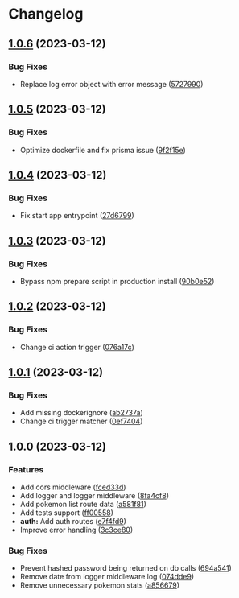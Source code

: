 # Changelog

## [1.0.6](https://github.com/worgho2/fpbr-api/compare/v1.0.5...v1.0.6) (2023-03-12)


### Bug Fixes

* Replace log error object with error message ([5727990](https://github.com/worgho2/fpbr-api/commit/57279901325661a8c7b9586fcc51d87a4f1d5694))

## [1.0.5](https://github.com/worgho2/fpbr-api/compare/v1.0.4...v1.0.5) (2023-03-12)


### Bug Fixes

* Optimize dockerfile and fix prisma issue ([9f2f15e](https://github.com/worgho2/fpbr-api/commit/9f2f15ee40e65b1d502a8abbb418ff60c52f2f6d))

## [1.0.4](https://github.com/worgho2/fpbr-api/compare/v1.0.3...v1.0.4) (2023-03-12)


### Bug Fixes

* Fix start app entrypoint ([27d6799](https://github.com/worgho2/fpbr-api/commit/27d6799597d168f41ccdff5fed26824281d0095b))

## [1.0.3](https://github.com/worgho2/fpbr-api/compare/v1.0.2...v1.0.3) (2023-03-12)


### Bug Fixes

* Bypass npm prepare script in production install ([90b0e52](https://github.com/worgho2/fpbr-api/commit/90b0e5206f9600c51c368b99f406663527f0cf9f))

## [1.0.2](https://github.com/worgho2/fpbr-api/compare/v1.0.1...v1.0.2) (2023-03-12)


### Bug Fixes

* Change ci action trigger ([076a17c](https://github.com/worgho2/fpbr-api/commit/076a17c1b8592ed2b2e178ce4b41b52cb72b9818))

## [1.0.1](https://github.com/worgho2/fpbr-api/compare/v1.0.0...v1.0.1) (2023-03-12)


### Bug Fixes

* Add missing dockerignore ([ab2737a](https://github.com/worgho2/fpbr-api/commit/ab2737a038192c4ee742b3e6f5f27466766219be))
* Change ci trigger matcher ([0ef7404](https://github.com/worgho2/fpbr-api/commit/0ef7404b2d1240322bf255d13ff62433c5fedb01))

## 1.0.0 (2023-03-12)


### Features

* Add cors middleware ([fced33d](https://github.com/worgho2/fpbr-api/commit/fced33db21cec3384f92b5d18f861b89dbea4fd4))
* Add logger and logger middleware ([8fa4cf8](https://github.com/worgho2/fpbr-api/commit/8fa4cf850838dbd0747e5e6572537ee07f6b4135))
* Add pokemon list route data ([a581f81](https://github.com/worgho2/fpbr-api/commit/a581f81060fbf0822ddb79e695ae26860f12c50a))
* Add tests support ([ff00558](https://github.com/worgho2/fpbr-api/commit/ff00558df78c8faecfe96d5a1ea4aca89a4dbf59))
* **auth:** Add auth routes ([e7f4fd9](https://github.com/worgho2/fpbr-api/commit/e7f4fd9c42db4ab469931c66ad828ac1ba3c092d))
* Improve error handling ([3c3ce80](https://github.com/worgho2/fpbr-api/commit/3c3ce80ba0cfd3ef7071eb8c1027fc79bbe00be2))


### Bug Fixes

* Prevent hashed password being returned on db calls ([694a541](https://github.com/worgho2/fpbr-api/commit/694a54173b8de9ec890608932d2a588dbb19bf92))
* Remove date from logger middleware log ([074dde9](https://github.com/worgho2/fpbr-api/commit/074dde9d6fc3058057e07d264c9682704ae97ecb))
* Remove unnecessary pokemon stats ([a856679](https://github.com/worgho2/fpbr-api/commit/a856679a242382586afbf4538cb1f4caf11e7f4c))
